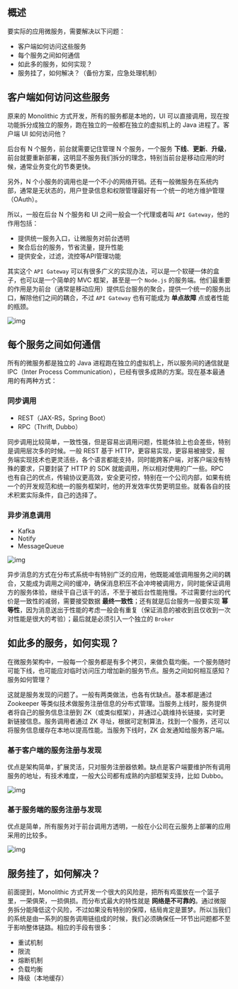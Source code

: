 ## 概述

要实际的应用微服务，需要解决以下问题：

- 客户端如何访问这些服务
- 每个服务之间如何通信
- 如此多的服务，如何实现？
- 服务挂了，如何解决？（备份方案，应急处理机制）

## 客户端如何访问这些服务

原来的 Monolithic 方式开发，所有的服务都是本地的，UI 可以直接调用，现在按功能拆分成独立的服务，跑在独立的一般都在独立的虚拟机上的 Java 进程了。客户端 UI 如何访问他？

后台有 N 个服务，前台就需要记住管理 N 个服务，一个服务 **下线**、**更新**、**升级**，前台就要重新部署，这明显不服务我们拆分的理念，特别当前台是移动应用的时候，通常业务变化的节奏更快。

另外，N 个小服务的调用也是一个不小的网络开销。还有一般微服务在系统内部，通常是无状态的，用户登录信息和权限管理最好有一个统一的地方维护管理（OAuth）。

所以，一般在后台 N 个服务和 UI 之间一般会一个代理或者叫 `API Gateway`，他的作用包括：

- 提供统一服务入口，让微服务对前台透明
- 聚合后台的服务，节省流量，提升性能
- 提供安全，过滤，流控等API管理功能

其实这个 `API Gateway` 可以有很多广义的实现办法，可以是一个软硬一体的盒子，也可以是一个简单的 MVC 框架，甚至是一个 `Node.js` 的服务端。他们最重要的作用是为前台（通常是移动应用）提供后台服务的聚合，提供一个统一的服务出口，解除他们之间的耦合，不过 `API Gateway` 也有可能成为 **单点故障** 点或者性能的瓶颈。

![img](http://www.qfdmy.com/wp-content/uploads/2019/08/befb7e25e641cd7.png)

## 每个服务之间如何通信

所有的微服务都是独立的 Java 进程跑在独立的虚拟机上，所以服务间的通信就是 IPC（Inter Process Communication），已经有很多成熟的方案。现在基本最通用的有两种方式：

### 同步调用

- REST（JAX-RS，Spring Boot）
- RPC（Thrift, Dubbo）

同步调用比较简单，一致性强，但是容易出调用问题，性能体验上也会差些，特别是调用层次多的时候。一般 REST 基于 HTTP，更容易实现，更容易被接受，服务端实现技术也更灵活些，各个语言都能支持，同时能跨客户端，对客户端没有特殊的要求，只要封装了 HTTP 的 SDK 就能调用，所以相对使用的广一些。RPC 也有自己的优点，传输协议更高效，安全更可控，特别在一个公司内部，如果有统一个的开发规范和统一的服务框架时，他的开发效率优势更明显些。就看各自的技术积累实际条件，自己的选择了。

### 异步消息调用

- Kafka
- Notify
- MessageQueue

![img](http://www.qfdmy.com/wp-content/uploads/2019/08/cb69b143c94b9a4.png)

异步消息的方式在分布式系统中有特别广泛的应用，他既能减低调用服务之间的耦合，又能成为调用之间的缓冲，确保消息积压不会冲垮被调用方，同时能保证调用方的服务体验，继续干自己该干的活，不至于被后台性能拖慢。不过需要付出的代价是一致性的减弱，需要接受数据 **最终一致性**；还有就是后台服务一般要实现 **幂等性**，因为消息送出于性能的考虑一般会有重复（保证消息的被收到且仅收到一次对性能是很大的考验）；最后就是必须引入一个独立的 `Broker`

## 如此多的服务，如何实现？

在微服务架构中，一般每一个服务都是有多个拷贝，来做负载均衡。一个服务随时可能下线，也可能应对临时访问压力增加新的服务节点。服务之间如何相互感知？服务如何管理？

这就是服务发现的问题了。一般有两类做法，也各有优缺点。基本都是通过 Zookeeper 等类似技术做服务注册信息的分布式管理。当服务上线时，服务提供者将自己的服务信息注册到 ZK（或类似框架），并通过心跳维持长链接，实时更新链接信息。服务调用者通过 ZK 寻址，根据可定制算法，找到一个服务，还可以将服务信息缓存在本地以提高性能。当服务下线时，ZK 会发通知给服务客户端。

### 基于客户端的服务注册与发现

优点是架构简单，扩展灵活，只对服务注册器依赖。缺点是客户端要维护所有调用服务的地址，有技术难度，一般大公司都有成熟的内部框架支持，比如 Dubbo。

![img](http://www.qfdmy.com/wp-content/uploads/2019/08/684dbd71c895f10.png)

### 基于服务端的服务注册与发现

优点是简单，所有服务对于前台调用方透明，一般在小公司在云服务上部署的应用采用的比较多。

![img](http://www.qfdmy.com/wp-content/uploads/2019/08/a8c50b0da703d22.png)

## 服务挂了，如何解决？

前面提到，Monolithic 方式开发一个很大的风险是，把所有鸡蛋放在一个篮子里，一荣俱荣，一损俱损。而分布式最大的特性就是 **网络是不可靠的**。通过微服务拆分能降低这个风险，不过如果没有特别的保障，结局肯定是噩梦。所以当我们的系统是由一系列的服务调用链组成的时候，我们必须确保任一环节出问题都不至于影响整体链路。相应的手段有很多：

- 重试机制
- 限流
- 熔断机制
- 负载均衡
- 降级（本地缓存）
